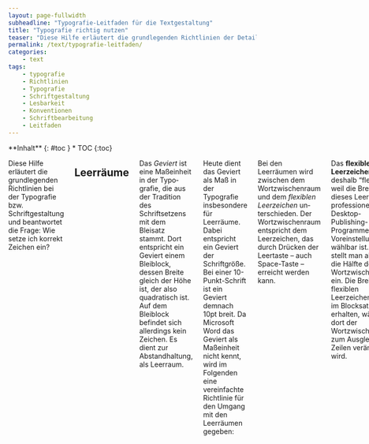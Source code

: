 ```yaml
---
layout: page-fullwidth
subheadline: "Typografie-Leitfaden für die Textgestaltung"
title: "Typografie richtig nutzen"
teaser: "Diese Hilfe erläutert die grundlegenden Richtlinien der Detail-Typografie bzw. Schriftgestaltung und beantwortet die Frage: Wie setze ich korrekt Zeichen ein?"
permalink: /text/typografie-leitfaden/
categories:
    - text
tags:
    - typografie
    - Richtlinien
    - Typografie
    - Schriftgestaltung
    - Lesbarkeit
    - Konventionen
    - Schriftbearbeitung
    - Leitfaden
---
```

<div class="row">
<div class="medium-5 medium-push-7 columns" markdown="1">
<div class="panel radius" markdown="1">
**Inhalt**
{: #toc }
*  TOC
{:toc}
</div>
</div><!-- /.medium-5.columns -->


<div class="medium-7 medium-pull-5 columns" markdown="1">

Diese Hilfe erläutert die grundlegenden Richtlinien bei der Typografie bzw. Schriftgestaltung und beantwortet die Frage: Wie setze ich korrekt Zeichen ein?



## Leerräume

Das *Geviert* ist eine Maßeinheit in der Typo­grafie, die aus der Tradition des Schriftsetzens mit dem Bleisatz stammt. Dort entspricht ein Geviert einem Bleiblock, dessen Breite gleich der Höhe ist, der also quadratisch ist. Auf dem Bleiblock befindet sich allerdings kein Zeichen. Es dient zur Abstandhaltung, als Leerraum.

Heute dient das Geviert als Maß in der Typografie insbesondere für Leerräume. Dabei entspricht ein Geviert der Schriftgröße. Bei einer 10-Punkt-Schrift ist ein Geviert demnach 10pt breit. Da Micro­soft Word das Geviert als Maßeinheit nicht kennt, wird im Folgenden eine vereinfachte Richtlinie für den Umgang mit den Leerräumen gegeben:

Bei den Leerräumen wird zwischen dem Wortzwischenraum und dem *flexiblen Leerzeichen* un­terschieden. Der Wortzwischenraum entspricht dem Leerzeichen, das durch Drücken der Leertaste – auch Space-Taste – erreicht werden kann.

Das **flexible Leerzeichen** heißt deshalb “flexibel”, weil die Breite dieses Leerraums in professionellen Desktop-Publishing-Programmen in den Voreinstellungen wählbar ist. Meist stellt man als Größe die Hälfte des Wortzwischenraums ein. Die Breite des flexiblen Leerzeichens bleibt im Block­satz erhalten, während dort der Wortzwischenraum zum Ausgleich der Zeilen verändert wird.

Beide Leerräume gibt es auch als “geschützte” Zeichen, die nicht getrennt werden (= “Geschützter Wortzwischenraum” und “Geschütztes flexibles Leerzeichen”).

Kein **Leerraum** steht:

*   vor Satzzeichen
    *   . , ; : ?
*   vor und nach einem Schrägstrich /
*   bei Winkelangaben zwischen Maßzahl und Gradzeichen
    *   90°
*   vor dem Zeichen für Zoll
    *   ➡ 18″
*   zwischen Vorzeichen und Zahl
    *   –3


Ein **Wortzwischenraum** steht…

*   …nach ausgeschriebenen Wörtern und Abkürzungen.
*   …nach Zeichen, die ein Wort vertreten.
    *   &
    *   –
    *   §
*   nach ausgelassenen Textteilen, die durch das Ellipsenzeichen (siehe mehr zum Ellipsenzeichen weiter unten) angedeutet werden.
*   nach Zahlen.
*   nach Satzzeichen.


Ein **Flexibles Leerzeichen**…

*   …steht nach Punkten innerhalb mehrgliedriger Abkürzungen, die in vollem Wortlaut gesprochen werden.
    *   z. B.
    *   i. A.
    *   u. a.
*   nutzt man zur Gliederung von Zahlen.
    *   1 000 000
*   fügt man bei Datumsangaben ein.
    *   28.07\. 2006


Ein **Geschützter Leerraum** steht beispielsweise…


* …zwischen einer Maßzahl und der Maßeinheit.
* …nach den Wörtern Seite, Nummer usw. und der dazugehörigen Ziffer.
* …zwischen Titeln, abgekürzten Vornamen und Namen.


## Gedanken- und Bindestrich


Der Mittestrich “-” wird verwendet als:

*   Trennstrich
*   Geschützter Trennstrich – wird nie getrennt
*   Bedingter Trennstrich – nicht sichtbar, wird ggf. mit Bindestrich getrennt
*   Bindestrich
    *   KSC-Fan
*   Ergänzungsstrich
    *   An- und Verkauf


**Halbgeviert-Strich** “–” wird verwendet als:

*   Gedankenstrich – mit Leerzeichen vor und nach dem Gedankenstrich
    *   Es funktionierte – da war ich mir sicher – alles einfacher mit…
*   Streckenstrich – ohne Leerzeichen vor und nach dem Streckenstrich
    *   Köln–Berlin
*   Strich für „gegen“ und “bis”
    *   KSC–Bayern
    *   2–3 Kilogramm
*   Minuszeichen
    *   3–2=1


## Anführungszeichen und Apostroph

Bei den zwei geraden Strichen „, die auf der Tastatur über Umschalt + 2 erreichbar sind, handelt es sich nicht um typografisch korrekte Anführungszeichen. In Deutschland sind dies entweder die Zeichen „ und ‟ – auch *kleine Tiefstehende 99* und *kleine hochstehende 66* oder die sich besser in das Schriftbild einfügenden Guillemets » und «. Ent­sprechend wird für Anführungen innerhalb von Anführungen die passenden halben Anführungs­zeichen ‚ und ‛ bzw. › und ‹ verwendet. Das korrekte Zeichen für ein Apostroph ist ’ –&nbsp;auch die kleine hochstehende 9 genannt.





## Ellipsen-Zeichen: …


Das Ellipsen-Zeichen – Auslassungszeichen – besteht nicht aus drei aufeinanderfolgenden Punkten sondern ist ein einzelnes, eigenständiges Zeichen: …




## Abkürzungen

*   Wenn eine mehrere Wörter umfassende Abkürzung am Anfang eines Satzes steht, verwendet man anstelle der Abkürzung die ausgeschriebene Version.
    *   Falsch ➡ Z. B.
    *   Richtig ➡ Zum Beispiel
*   Abkürzungen wie S., Bd., Nr., Anm. benutzt man nur, wenn ihnen kein Artikel oder keine Zahl vorangeht.
    *   Richtig ➡ S. 5
    *   Richtig ➡ Bd. 8
    *   Richtig ➡ die Seite 5
    *   Richtig ➡ der Band 8
    *   Richtig ➡ die Nummer 4
*   Bei mehrgliedrige Abkürzungen wird zwischen den einzelnen Gliedern nach dein Punkt ein geschütztes flexibles Leerzeichen gesetzt. Zum Beispiel: u.v.a.m.



## Et-Zeichen: &amp;, Grad-Zeichen, Paragraph-Zeichen, Prozent-Zeichen

*   Das **Et-Zeichen** *&* (lat. “und”) verwendet man nur in Firmennamen und steht zwischen zwei Wortzwischenräumen. In allen anderen Fällen darf nur *u.* als Abkürzung für *und*gesetzt werden.
    *   Scholz & Friends
*   Bei Temperaturen muss zwischen Zahl und **Gradzeichen** ° ein geschütztes *flexibles Leerzeichen*stehen. Bei allen anderen Gradangaben steht das Gradzeichen direkt hinter der Zahl. Das Gradzeichen ist kein hochgestellter Buchstabe oder Zahl, sondern ein eigenständiges Zeichen.
    *   ein Winkel von 360°
*   Zwischen einem **Paragraph-Zeichen** *§* und einer Zahl muss ein geschütztes *flexibles Leerzeichen* stehen. Zwei Paragraphzeichen *§§* kennzeichnen den Plural “Paragraphen”. Ohne Zahlenangabe wird das Wort Paragraph ausgeschrieben und kann nicht durch das Zeichen *§*ersetzt werden.
    *   § 113 a
*   **Prozent-/Promillezeichen** nutzt man nur in Verbindung mit Zahle. Zwischen dem Prozent- bzw. Promillezeichen und der Zahl steht ein geschütztes *flexibles Leerzeichen*.
    *   43% der Wähler entschieden sich für die CDU



## ss und ß



Das ß – auch Eszett oder scharfes S bzw. Scharf-S – ist ein Buchstabe, der aus einer aus einer Ligatur des deutschen Alphabets hervorgegangen ist. Wenn in einer Schriftart das ß nicht vorhanden ist, wird das Eszett mit ss ersetzt.<br>
In der Schweiz wird das ß nicht verwendet. 2006 wurde es offiziell für den amtlichen Schriftverkehr abgeschafft.

Schreibt man den Text ausschließlich in Großbuchstaben – also in Versalien –, so wird ß durch ss ersetzt – z. B. STRASSE.



## Nummern, Zahlen, Uhrzeit und Datum

*   **Telefonnummern, Telefaxnummern und Postfachnummern** unterteilt man in Zweierglieder und zwar von der letzten Ziffer ausgehend. Die Ortsnetzkennzahl wird in Klammern gesetzt. Die Gliederung erfolgt durch *flexible Leerzeichen*. Kontonummern gliedert man von der Endziffer aus in Dreiergruppen. Bankleitzahlen bestehen aus acht Ziffern und werden von links nach rechts in zwei Dreiergruppen und eine Zweiergruppe gegliedert.
    *   Telefonnummer ➡ 46 78 90
    *   Telefonnummer mit Ortskennzahl ➡(0 72 31) 46 36 57
    *   Kontonummer ➡ 7 388 499 273
    *   Bankleitzahlen ➡ 370 100 50

*   Die **ISBN**(Internationale Standardbuchnummer) besteht aus Landes-, Verlags-, Artikelnummer und Reihenschlüssel. Die Ziffern werden durch einen Bindestrich getrennt.
    *   ISBN 978-3-86680-192-9

*   **Postleitzahlen** werden nicht gegliedert.
*   Für **Uhrzeiten**sind verschiedene Schreibweisen üblich
    *   8 Uhr
    *   0.15 Uhr
    *   23:22 Uhr
*   **Zahlen mit mehr als drei Stellen** links oder rechts vom Komma gliedert man mit Hilfe eines *flexiblen Leerzeichens* vom Komma ausgehend in dreistellige Gruppen. Bei vierstelligen Zahlen ist die Gliederung nicht unbedingt erforderlich.
*   **Jahres-, Seiten-, Paragraphenangaben** werden nicht gegliedert.
*   Besteht die **Ziffer vor oder die Einheit** nur aus einem Zeichen, wird ein *flexibles Leerzeichen* verwendet.
*   Die **Trennung von Ziffer und Einheit** sollte vermieden werden (geschützter Leerraum).
*   Bei der Datumsangabe setzt man einen Punkt nach der Zahl für den Tag und Monat. Jahresangaben benötigen keinen Punkt. Zwischen Tag und Monat sowie zwischen Monat und Jahr wird ein *flexibles Leerzeichen* gesetzt – siehe Beispiel 1\. Vor der Jahresangabe lässt man einen normalen Abstand, wenn der Monat ausgeschrieben wird – siehe Beispiel 2.
    *   04.09.2006
    *   4\. September 2006



## Klammern

*   wird ein gemischter Text (z. B. gerade und kursiv) cingeklan-imert so werden die Klammern in Grundschrift (gerade) gesetzt.
*   Beginnt und endet ein Text unterschiedlich (gerade und kursiv) so werden die Klarnrnein gerade gesetzt.
*   Bei kursiven Text werden die Klarnmern auch kursiv gesetzt.
*   Binde- und Gedankenstrich sowie das Gleichheitszeichen werden innerhalb fetter Schrift ebenfalls fett gesetzt.

## Trennungen


Keine Trennung erfolgen:

*   in Überschriften und Inhaltsverzeichnissen
*   in Eigennamen



## Weiterführende Links, Quellen und Bücher

“**Detailtypografie: Nachschlagewerk für alle Fragen zu Schrift und Satz” von Friedrich Forssman, Ralf de Jong

**Verlag Hermann Schmidt Mainz, 2004, ISBN-10: 3874396428, <a href="http://www.amazon.de/gp/product/3874396428/ref=as_li_ss_tl?ie=UTF8&amp;tag=phlow-21&amp;linkCode=as2&amp;camp=1638&amp;creative=19454&amp;creativeASIN=3874396428">Amazon-Link</a>




</div><!-- /.medium-7.columns -->
</div><!-- /.row -->
